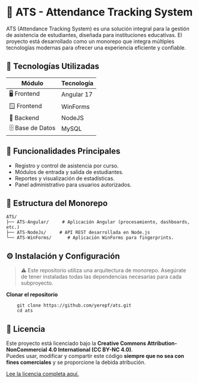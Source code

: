 # 🎯 ATS - Attendance Tracking System

ATS (Attendance Tracking System) es una solución integral para la gestión de asistencia de estudiantes, diseñada para instituciones educativas. El proyecto está desarrollado como un monorepo que integra múltiples tecnologías modernas para ofrecer una experiencia eficiente y confiable.

## 🚀 Tecnologías Utilizadas
|Módulo|Tecnología|
|--|--|
|🖥️ Frontend|Angular 17|
|🪟 Frontend|WinForms|
|🔧 Backend|NodeJS|
|🗄️ Base de Datos|MySQL|

## 🧩 Funcionalidades Principales

 - Registro y control de asistencia por curso.
 - Módulos de entrada y salida de estudiantes.
 - Reportes y visualización de estadísticas.
 - Panel administrativo para usuarios autorizados.

## 📂 Estructura del Monorepo

    ATS/
    ├── ATS-Angular/     # Aplicación Angular (procesamiento, dashboards, etc.)
    ├── ATS-NodeJs/     # API REST desarrollada en Node.js
    └── ATS-WinForms/      # Aplicación WinForms para fingerprints.

## ⚙️ Instalación y Configuración

> ⚠️ Este repositorio utiliza una arquitectura de monorepo. Asegúrate de
> tener instaladas todas las dependencias necesarias para cada
> subproyecto.

**Clonar el repositorio**

        git clone https://github.com/yerepf/ats.git
        cd ats

## 📄 Licencia

Este proyecto está licenciado bajo la **Creative Commons Attribution-NonCommercial 4.0 International (CC BY-NC 4.0)**.  
Puedes usar, modificar y compartir este código **siempre que no sea con fines comerciales** y se proporcione la debida atribución.

[Lee la licencia completa aquí.](https://creativecommons.org/licenses/by-nc/4.0/)

